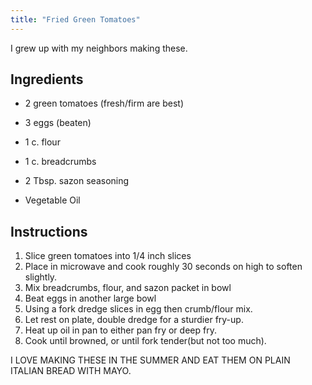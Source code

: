 ```yaml
---
title: "Fried Green Tomatoes"
---
```


I grew up with my neighbors making these. 

## Ingredients

* 2 green tomatoes (fresh/firm are best)
* 3 eggs (beaten)
* 1 c. flour 
* 1 c. breadcrumbs
* 2 Tbsp. sazon seasoning

* Vegetable Oil

## Instructions

1. Slice green tomatoes into 1/4 inch slices
2. Place in microwave and cook roughly 30 seconds on high to soften slightly.
3. Mix breadcrumbs, flour, and sazon packet in bowl
4. Beat eggs in another large bowl
5. Using a fork dredge slices in egg then crumb/flour mix. 
6. Let rest on plate, double dredge for a sturdier fry-up.
7. Heat up oil in pan to either pan fry or deep fry. 
8. Cook until browned, or until fork tender(but not too much). 

I LOVE MAKING THESE IN THE SUMMER AND EAT THEM ON PLAIN ITALIAN BREAD WITH MAYO. 
